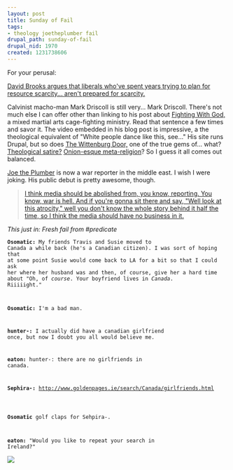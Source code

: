 ```yaml
--- 
layout: post
title: Sunday of Fail
tags: 
- theology joetheplumber fail
drupal_path: sunday-of-fail
drupal_nid: 1970
created: 1231738606
---
```

For your perusal:

<a href="http://www.nytimes.com/2008/11/04/opinion/04brooks.html?hp">David Brooks argues that liberals who've spent years trying to plan for resource scarcity... aren't prepared for scarcity.</a>



Calvinist macho-man Mark Driscoll is still very... Mark Driscoll. There's not much else I can offer other than linking to his post about <a href="http://theresurgence.com/fighting_with_God_conference_announcement">Fighting With God,</a> a mixed martial arts cage-fighting ministry. Read that sentence a few times and savor it. The video embedded in his blog post is impressive, a the theological equivalent of "White people dance like this, see..." His site runs Drupal, but so does <a href="http://www.wittenburgdoor.com/driscoll-kicks-own-ass">The Wittenburg Door,</a> one of the true gems of... what? <a href="http://www.wittenburgdoor.com/bible-ricardo">Theological satire?</a> <a href="http://www.wittenburgdoor.com/john-eldredge">Onion-esque meta-religion</a>? So I guess it all comes out balanced.



<a href="http://en.wikipedia.org/wiki/Joe_the_plumber">Joe the Plumber</a> is now a war reporter in the middle east. I wish I were joking. His public debut is pretty awesome, though.

<blockquote><a href="http://www.youtube.com/watch?v=UDlst03I3lk">I think media should be abolished from, you know, reporting. You know, war is hell. And if you're gonna sit there and say, "Well look at this atrocity," well you don't know the whole story behind it half the time, so I think the media should have no business in it.</a></blockquote>



<em>This just in: Fresh fail from #predicate</em>

<code><strong>Osomatic:</strong> My friends Travis and Susie moved to Canada a while back (he's a Canadian citizen).  I was sort of hoping that at some point Susie would come back to LA for a bit so that I could ask her where her husband was and then, of course, give her a hard time about "Oh, of *course*.  Your boyfriend lives in *Canada*.  Riiiiight."

<strong>Osomatic:</strong> I'm a bad man.

<strong>hunter-:</strong> I actually did have a canadian girlfriend once, but now I doubt you all would believe me.

<strong>eaton:</strong> hunter-: there are no girlfriends in canada.

<strong>Sephira-:</strong> http://www.goldenpages.ie/search/Canada/girlfriends.html<br/><br/>

<strong>Osomatic</strong> golf claps for Sehpira-.

<strong>eaton:</strong> "Would you like to repeat your search in Ireland?"</code>

![](/files/girlfriends.png)